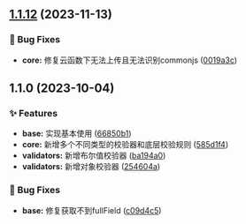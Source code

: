 

## [1.1.12](https://github.com/Skiyee/verify/compare/1.1.0...1.1.12) (2023-11-13)


### 🐞 Bug Fixes

* **core:** 修复云函数下无法上传且无法识别commonjs ([0019a3c](https://github.com/Skiyee/verify/commit/0019a3cc0e52e50f937ffc315263143b44316229))

## 1.1.0 (2023-10-04)


### ✨ Features

* **base:** 实现基本使用 ([66850b1](https://github.com/Skiyee/verify/commit/66850b1037d40f56414f698cc7bcd51ef987bb2e))
* **core:** 新增多个不同类型的校验器和底层校验规则 ([585d1f4](https://github.com/Skiyee/verify/commit/585d1f4d1340e16bfb971252714bb78d1bb9d007))
* **validators:** 新增布尔值校验器 ([ba194a0](https://github.com/Skiyee/verify/commit/ba194a01dfd7b88df7b192ba04b7558de8a5d65e))
* **validators:** 新增对象校验器 ([254604a](https://github.com/Skiyee/verify/commit/254604a07e4ab8bd28ec6f5d9a612ec69fd24d65))


### 🐞 Bug Fixes

* **base:** 修复获取不到fullField ([c09d4c5](https://github.com/Skiyee/verify/commit/c09d4c5b8a7b8813b7953475117e0a739acd3b31))